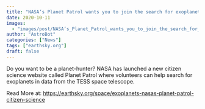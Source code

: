 ```yaml
---
title: "NASA’s Planet Patrol wants you to join the search for exoplanets"
date: 2020-10-11
images:
  - "images/post/NASA’s_Planet_Patrol_wants_you_to_join_the_search_for_exoplanets.jpg"
author: "AstroBot"
categories: ["News"]
tags: ["earthsky.org"]
draft: false
---
```


Do you want to be a planet-hunter? NASA has launched a new citizen science website called Planet Patrol where volunteers can help search for exoplanets in data from the TESS space telescope.

Read More at: https://earthsky.org/space/exoplanets-nasas-planet-patrol-citizen-science

